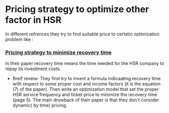 # Pricing strategy to optimize other factor in HSR 
In different refrences they try to find suitable price to certatin optimization problem like :

### [Pricing strategy to minimize recovery time](https://github.com/hamidehhhs/Pricing-/blob/master/paper/pricing%20strategy%20to%20minimize%20recovery%20time%20.pdf) 
In their paper recovery time means the time needed for the HSR company to repay its investment costs.
* Breif reveiw: 
 They first try to invent a formula indicaating recovery time with respect to some proper cost and income factors (it is the equation (7) of the paper). Then write an optimization model that set the proper HSR service frequency and ticket price to minimize the recovery time (page 5). 
 The main drowback of their paper is that they don't consider dynamic( by time)  pricing. 
